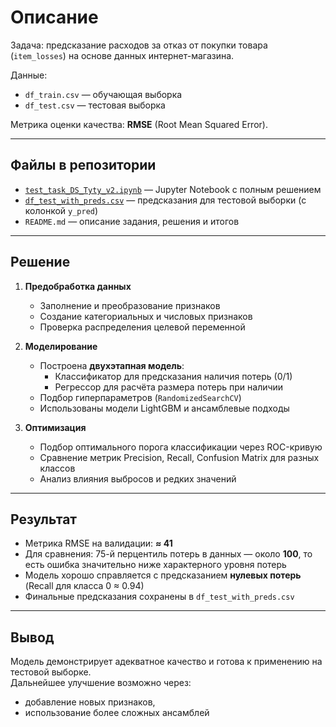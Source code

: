 # Описание
Задача: предсказание расходов за отказ от покупки товара (`item_losses`) на основе данных интернет-магазина.  

Данные:  
- `df_train.csv` — обучающая выборка  
- `df_test.csv` — тестовая выборка  

Метрика оценки качества: **RMSE** (Root Mean Squared Error).

---

## Файлы в репозитории
- [`test_task_DS_Tyty_v2.ipynb`](https://github.com/AtaevEN/test_task_Tyty/blob/main/test_task_DS_Tyty_v2.ipynb) — Jupyter Notebook с полным решением  
- [`df_test_with_preds.csv`](https://github.com/AtaevEN/test_task_Tyty/blob/main/df_test_with_preds.csv) — предсказания для тестовой выборки (с колонкой `y_pred`)  
- `README.md` — описание задания, решения и итогов  

---

## Решение

1. **Предобработка данных**  
   - Заполнение и преобразование признаков  
   - Создание категориальных и числовых признаков  
   - Проверка распределения целевой переменной  

2. **Моделирование**  
   - Построена **двухэтапная модель**:
     - Классификатор для предсказания наличия потерь (0/1)  
     - Регрессор для расчёта размера потерь при наличии  
   - Подбор гиперпараметров (`RandomizedSearchCV`)  
   - Использованы модели LightGBM и ансамблевые подходы  

3. **Оптимизация**  
   - Подбор оптимального порога классификации через ROC-кривую  
   - Сравнение метрик Precision, Recall, Confusion Matrix для разных классов  
   - Анализ влияния выбросов и редких значений  

---

## Результат
- Метрика RMSE на валидации: **≈ 41**  
- Для сравнения: 75-й перцентиль потерь в данных — около **100**, то есть ошибка значительно ниже характерного уровня потерь  
- Модель хорошо справляется с предсказанием **нулевых потерь** (Recall для класса 0 ≈ 0.94)  
- Финальные предсказания сохранены в `df_test_with_preds.csv`

---

## Вывод
Модель демонстрирует адекватное качество и готова к применению на тестовой выборке.  
Дальнейшее улучшение возможно через:  
- добавление новых признаков,  
- использование более сложных ансамблей  
